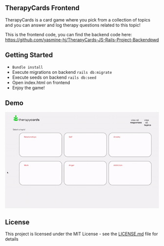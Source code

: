 ## TherapyCards Frontend

TherapyCards is a card game where you pick from a collection of topics and you can answer and log therapy questions related to this topic!

This is the frontend code, you can find the backend code here: https://github.com/yasmine-hj/TherapyCards-JS-Rails-Project-Backendpwd

## Getting Started

* ```Bundle install```
* Execute migrations on backend ```rails db:migrate```
* Execute seeds on backend ```rails db:seed```
* Open index.html on frontend
* Enjoy the game!

## Demo
![demo](demo/demo.gif)

## License

This project is licensed under the MIT License - see the [LICENSE.md](LICENSE.md) file for details